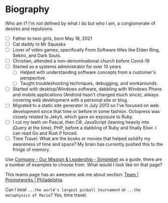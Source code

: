 # Biography

Who am I? I'm not defined by what I do but who I am, a conglomerate of desires and repulsions.

* [ ] Father to twin girls, born May 18, 2021
* [ ] Cat daddy to Mr Squeaks
* [ ] Lover of video games, specifically From Software titles like Elden Ring, Sekiro, and Dark Souls.
* [ ] Christian, attended a non-denominational church before Covid-19
* [ ] Started as a systems administrator for over 10 years
    * [ ] Helped with understanding software concepts from a customer's perspective.
    * [ ] Taught troubleshooting techniques, debugging, and workarounds.
* [ ] Started with desktop/Windows software, dabbling with Windows Phone and mobile applications (Android hasn't changed much since), always covering web development with a personal site or blog.
* [ ] Migrated to a static site generator in July 2013 so I've focused on web development since that time or before in some fashion. Octopress was closely related to Jekyll, which gave an exposure to Ruby.
* [ ] I cut my teeth on Pascal, then C#, JavaScript (leaning heavily into jQuery at the time), PHP, before a dabbling of Ruby and finally Elixir. I can read Go and Rust if forced.
* [ ] Time Travel: What are the books or movies that helped solidify my awareness of time and space? My brain has currently pushed this to the fringe of memory.

Use [Company - Our Mission & Leadership - Simplebet](https://simplebet.io/company.html) as a guide, there are a number of examples to choose from. What would I look like on that page?

This teams page has an awesome ask me about section: [Team | Promptworks | Philadelphia](https://www.promptworks.com/team)

Can I beat `...the world's largest pinball tournament` or `...the metaphysics of Mario`? Yes, time travel.
